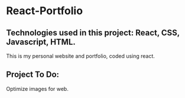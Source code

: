 # React-Portfolio
## Technologies used in this project: React, CSS, Javascript, HTML.
This is my personal website and portfolio, coded using react.

## Project To Do: 
Optimize images for web.